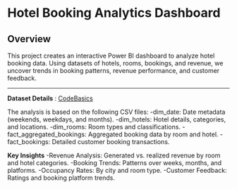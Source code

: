 # Hotel Booking Analytics Dashboard

## Overview
This project creates an interactive Power BI dashboard to analyze hotel booking data. Using datasets of hotels, rooms, bookings, and revenue, we uncover trends in booking patterns, revenue performance, and customer feedback.

---

**Dataset Details** : [CodeBasics](https://codebasics.io/challenge/codebasics-resume-project-challenge)

The analysis is based on the following CSV files:
-dim_date: Date metadata (weekends, weekdays, and months).
-dim_hotels: Hotel details, categories, and locations.
-dim_rooms: Room types and classifications.
-fact_aggregated_bookings: Aggregated booking data by room and hotel.
-fact_bookings: Detailed customer booking transactions.

**Key Insights**
-Revenue Analysis: Generated vs. realized revenue by room and hotel categories.
-Booking Trends: Patterns over weeks, months, and platforms.
-Occupancy Rates: By city and room type.
-Customer Feedback: Ratings and booking platform trends.
